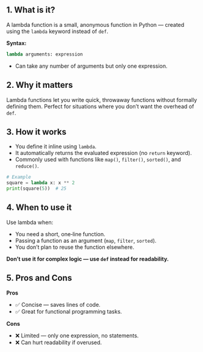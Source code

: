 ## 1. What is it?
A lambda function is a small, anonymous function in Python — created using the `lambda` keyword instead of `def`.

**Syntax:**  
```python
lambda arguments: expression
```
- Can take any number of arguments but only one expression.

## 2. Why it matters
Lambda functions let you write quick, throwaway functions without formally defining them. Perfect for situations where you don’t want the overhead of `def`.

## 3. How it works
- You define it inline using `lambda`.
- It automatically returns the evaluated expression (no `return` keyword).
- Commonly used with functions like `map()`, `filter()`, `sorted()`, and `reduce()`.

```python
# Example
square = lambda x: x ** 2
print(square(5))  # 25
```

## 4. When to use it
Use lambda when:
- You need a short, one‑line function.
- Passing a function as an argument (`map`, `filter`, `sorted`).
- You don’t plan to reuse the function elsewhere.

**Don’t use it for complex logic — use `def` instead for readability.**

## 5. Pros and Cons
**Pros**
- ✅ Concise — saves lines of code.
- ✅ Great for functional programming tasks.

**Cons**
- ❌ Limited — only one expression, no statements.
- ❌ Can hurt readability if overused.
